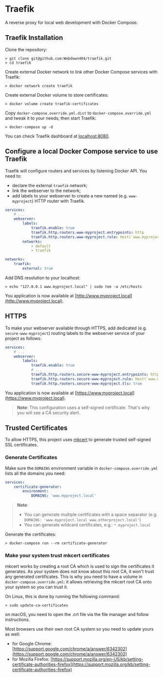 # Traefik

A reverse proxy for local web development with Docker Compose.

## Traefik Installation

Clone the repository:

```console
> git clone git@github.com:Webdown404/traefik.git
> cd traefik
```

Create external Docker network to link other Docker Compose services with Traefik:

```console
> docker network create traefik
```

Create external Docker volume to store certificates:

```console
> docker volume create traefik-certificates
```

Copy `docker-compose.override.yml.dist` to `docker-compose.override.yml` and tweak it to your needs; then start Traefik:

```console
> docker-compose up -d
```

You can check Traefik dashboard at [localhost:8080](http://localhost:8080).

## Configure a local Docker Compose service to use Traefik

Traefik will configure routers and services by listening Docker API. You need to:
 - declare the external `traefik` network;
 - link the webserver to the network;
 - add labels to your webserver to create a new named (e.g. `www-myproject`) HTTP router with Traefik.

```yaml
services:
    # ...
    webserver:
        labels:
            traefik.enable: true
            traefik.http.routers.www-myproject.entrypoints: http
            traefik.http.routers.www-myproject.rule: Host(`www.myproject.local`)
        networks:
            - default
            - traefik

networks:
    traefik:
        external: true
```

Add DNS resolution to your localhost:

```console
> echo "127.0.0.1 www.myproject.local" | sudo tee -a /etc/hosts
```

You application is now available at [http://www.myproject.local](http://www.myproject.local).

## HTTPS

To make your webserver available through HTTPS, add dedicated (e.g. `secure-www-myproject`) routing labels to the webserver service of your project as follows:

```yaml
services:
    # ...
    webserver:
        labels:
            traefik.enable: true
            # ...
            traefik.http.routers.secure-www-myproject.entrypoints: https
            traefik.http.routers.secure-www-myproject.rule: Host(`www.myproject.local`)
            traefik.http.routers.secure-www-myproject.tls: true
```

You application is now available at [https://www.myproject.local](https://www.myproject.local).

> **Note**: This configuration uses a self-signed certificate. That's why you will see a CA security alert.

## Trusted Certificates

To allow HTTPS, this project uses [mkcert](https://github.com/FiloSottile/mkcert) to generate trusted self-signed SSL certificates.

### Generate Certificates

Make sure the `DOMAINS` environment variable in `docker-compose.override.yml` lists all the domains you need:

```yaml
services:
    certificate-generator:
        environment:
            DOMAINS: 'www.myproject.local'
```

> **Note**:
> - You can generate multiple certificates with a space separator (e.g. `DOMAINS: 'www.myproject.local www.otherproject.local'`)
> - You can generate wildcard certificates, e.g.: `*.myproject.local`

Generate the certificates:

```console
> docker-compose run --rm certificate-generator
```

### Make your system trust mkcert certificates

mkcert works by creating a root CA which is used to sign the certificates it generates. As your system does not know about this root CA, it won't trust any generated certificates. This is why you need to have a volume in `docker-compose.override.yml`: it allows retrieving the mkcert root CA onto your system so you can trust it.

On Linux, this is done by running the following command:

```console
> sudo update-ca-certificates
```

on macOS, you need to open the .crt file via the file manager and follow instructions.

Most browsers use their own root CA system so you need to update yours as well:
- for Google Chrome: [https://support.google.com/chrome/a/answer/6342302](https://support.google.com/chrome/a/answer/6342302)
- for Mozilla Firefox: [https://support.mozilla.org/en-US/kb/setting-certificate-authorities-firefox](https://support.mozilla.org/kb/setting-certificate-authorities-firefox)

